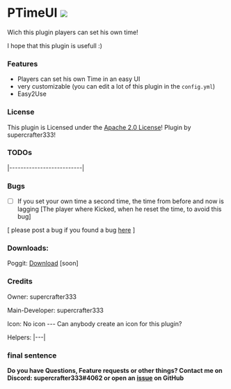 # PTimeUI   [![](https://poggit.pmmp.io/shield.state/PTimeUI)](https://poggit.pmmp.io/p/PTimeUI)

Wich this plugin players can set his own time!

I hope that this plugin is usefull :)

### Features
- Players can set his own Time in an easy UI
- very customizable (you can edit a lot of this plugin in the `config.yml`)
- Easy2Use

### License
This plugin is Licensed under the [Apache 2.0 License](/LICENSE)! Plugin by supercrafter333!

### TODOs
|--------------------------|

### Bugs
- [ ] If you set your own time a second time, the time from before and now is lagging [The player where Kicked, when he reset the time, to avoid this bug]

[ please post a bug if you found a bug [here](https://github.com/supercrafter333/PTimeUI/issues) ]

### Downloads:
Poggit: <a href="https://poggit.pmmp.io/p/PTimeUI">Download</a> [soon]

### Credits
Owner: supercrafter333

Main-Developer: supercrafter333

Icon: No icon  --- Can anybody create an icon for this plugin?

Helpers: |---|

### final sentence
**Do you have Questions, Feature requests or other things? Contact me on Discord: supercrafter333#4062  or  open an [issue](https://github.com/supercrafter333/PTimeUI/issues) on GitHub**
